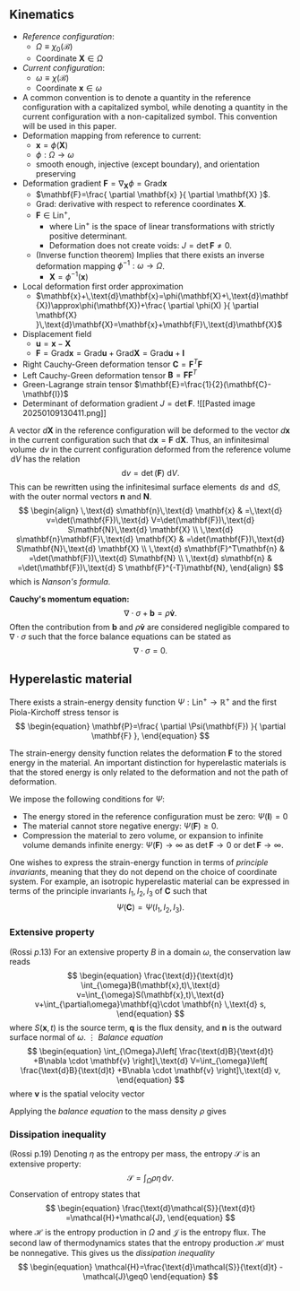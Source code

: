 ## Kinematics
* *Reference configuration*: 
	* $\Omega\equiv\chi_{0}(\mathcal{B})$
	* Coordinate $\mathbf{X}\in\Omega$
* *Current configuration*: 
	* $\omega\equiv\chi(\mathcal{B})$
	* Coordinate $\mathbf{x}\in\omega$
* A common convention is to denote a quantity in the reference configuration with a capitalized symbol, while denoting a quantity in the current configuration with a non-capitalized symbol. This convention will be used in this paper.
* Deformation mapping from reference to current:
	* $\mathbf{x}=\phi(\mathbf{X})$
	* $\phi:\Omega\to\omega$
	* smooth enough, injective (except boundary), and orientation preserving
* Deformation gradient $\mathbf{F}=\nabla_{\mathbf{X}}\phi=\text{Grad}\mathbf{x}$
	* $\mathbf{F}=\frac{ \partial \mathbf{x} }{ \partial \mathbf{X} }$.
	* Grad: derivative with respect to reference coordinates $\mathbf{X}$.
	* $\mathbf{F}\in \text{Lin}^+$, 
		* where $\text{Lin}^+$ is the space of linear transformations with strictly positive determinant.
		* Deformation does not create voids: $J=\det \mathbf{F}≠0$.
	* (Inverse function theorem) Implies that there exists an inverse deformation mapping $\phi^{-1}:\omega\to\Omega$.
		* $\mathbf{X}=\phi^{-1}(\mathbf{x})$
* Local deformation first order approximation
	* $\mathbf{x}+\,\text{d}\mathbf{x}=\phi(\mathbf{X}+\,\text{d}\mathbf{X})\approx\phi(\mathbf{X})+\frac{ \partial \phi(X) }{ \partial \mathbf{X} }\,\text{d}\mathbf{X}=\mathbf{x}+\mathbf{F}\,\text{d}\mathbf{X}$
* Displacement field
	* $\mathbf{u}=\mathbf{x}-\mathbf{X}$
	* $\mathbf{F}=\text{Grad}\mathbf{x}=\text{Grad}\mathbf{u}+\text{Grad}\mathbf{X}=\text{Grad}\mathbf{u}+\mathbf{I}$
* Right Cauchy-Green deformation tensor $\mathbf{C}=\mathbf{F}^T\mathbf{F}$
* Left Cauchy-Green deformation tensor $\mathbf{B}=\mathbf{F}\mathbf{F}^T$
* Green-Lagrange strain tensor $\mathbf{E}=\frac{1}{2}(\mathbf{C}-\mathbf{I})$
* Determinant of deformation gradient $J=\det \mathbf{F}$.
![[Pasted image 20250109130411.png]]

A vector $d\mathbf{X}$ in the reference configuration will be deformed to the vector $d\mathbf{x}$ in the current configuration such that $\text{ d}\mathbf{x}=\mathbf{F}\text{ d}\mathbf{X}$. Thus, an infinitesimal volume $\,\text{d}v$ in the current configuration deformed from the reference volume $\,\text{d}V$ has the relation 
$$
\begin{equation}
\text{ d} v=\det (\mathbf{F})\text{ d} V.
\end{equation}
$$
This can be rewritten using the infinitesimal surface elements $\,\text{d}s$ and $\,\text{d}S$, with the outer normal vectors $\mathbf{n}$ and $\mathbf{N}$.
$$
\begin{align}
\,\text{d} s\mathbf{n}\,\text{d} \mathbf{x} & =\,\text{d} v=\det(\mathbf{F})\,\text{d}  V=\det(\mathbf{F})\,\text{d}  S\mathbf{N}\,\text{d} \mathbf{X} \\
 \,\text{d} s\mathbf{n}\mathbf{F}\,\text{d} \mathbf{X} & =\det(\mathbf{F})\,\text{d} S\mathbf{N}\,\text{d} \mathbf{X}  \\
\,\text{d} s\mathbf{F}^T\mathbf{n} & =\det(\mathbf{F})\,\text{d} S\mathbf{N} \\
\,\text{d} s\mathbf{n} & =\det(\mathbf{F})\,\text{d} S \mathbf{F}^{-T}\mathbf{N},
\end{align}
$$
which is *Nanson's formula*.

**Cauchy's momentum equation:**
$$
\begin{equation}
\nabla \cdot\sigma+\mathbf{b}=\rho \mathbf{\dot{v}}.
\end{equation}
$$Often the contribution from $\mathbf{b}$ and $\rho \mathbf{\dot{v}}$ are considered negligible compared to $\nabla \cdot\sigma$ such that the force balance equations can be stated as
$$
\begin{equation}
\nabla \cdot\sigma=0.
\end{equation}
$$

## Hyperelastic material
There exists a strain-energy density function $\Psi:\text{Lin}^+\to \mathbb{R}^+$ and the first Piola-Kirchoff stress tensor is 
$$
\begin{equation}
\mathbf{P}=\frac{ \partial \Psi(\mathbf{F}) }{ \partial \mathbf{F} },
\end{equation}
$$


The strain-energy density function relates the deformation $\mathbf{F}$ to the stored energy in the material. An important distinction for hyperelastic materials is that the stored energy is only related to the deformation and not the path of deformation.

We impose the following conditions for $\Psi$:
* The energy stored in the reference configuration must be zero: $\Psi(\mathbf{I})=0$
* The material cannot store negative energy: $\Psi(\mathbf{F})\geq0$.
* Compression the material to zero volume, or expansion to infinite volume demands infinite energy: $\Psi(\mathbf{F})\to \infty$ as $\det \mathbf{F}\to0$ or $\det \mathbf{F}\to \infty$.

One wishes to express the strain-energy function in terms of *principle invariants*, meaning that they do not depend on the choice of coordinate system. For example, an isotropic hyperelastic material can be expressed in terms of the principle invariants $I_{1},I_{2},I_{3}$ of $\mathbf{C}$ such that
$$
\begin{equation}
\Psi(\mathbf{C})=\Psi(I_{1},I_{2},I_{3}).
\end{equation}
$$

### Extensive property 
(Rossi $p$.13)
For an extensive property $B$ in a domain $\omega$, the conservation law reads
$$
\begin{equation}
\frac{\text{d}}{\text{d}t} \int_{\omega}B(\mathbf{x},t)\,\text{d} v=\int_{\omega}S(\mathbf{x},t)\,\text{d} v+\int_{\partial\omega}\mathbf{q}\cdot \mathbf{n} \,\text{d} s,
\end{equation}
$$
where $S(\mathbf{x},t)$ is the source term, $\mathbf{q}$ is the flux density, and $\mathbf{n}$ is the outward surface normal of $\omega$.
$\vdots$
*Balance equation*
$$
\begin{equation}
\int_{\Omega}J\left[ \frac{\text{d}B}{\text{d}t} +B\nabla \cdot \mathbf{v} \right]\,\text{d} V=\int_{\omega}\left[ \frac{\text{d}B}{\text{d}t} +B\nabla \cdot \mathbf{v} \right]\,\text{d} v,
\end{equation}
$$
where $\mathbf{v}$ is the spatial velocity vector

Applying the *balance equation* to the mass density $\rho$ gives

### Dissipation inequality
(Rossi p.19)
Denoting $\eta$ as the entropy per mass, the entropy $\mathcal{S}$ is an extensive property:
$$
\begin{equation}
\mathcal{S}=\int_{\Omega}\rho\eta \,\text{d} v.
\end{equation}
$$
Conservation of entropy states that 
$$
\begin{equation}
\frac{\text{d}\mathcal{S}}{\text{d}t} =\mathcal{H}+\mathcal{J},
\end{equation}
$$
where $\mathcal{H}$ is the entropy production in $\Omega$ and $\mathcal{J}$ is the entropy flux. The second law of thermodynamics states that the entropy production $\mathcal{H}$ must be nonnegative. This gives us the *dissipation inequality*
$$
\begin{equation}
\mathcal{H}=\frac{\text{d}\mathcal{S}}{\text{d}t} -\mathcal{J}\geq0
\end{equation}
$$
